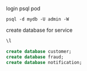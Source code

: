 login psql pod

```shell
psql -d mydb -U admin -W
```

create database for service

```sql
\l

create database customer;
create database fraud;
create database notification;
```